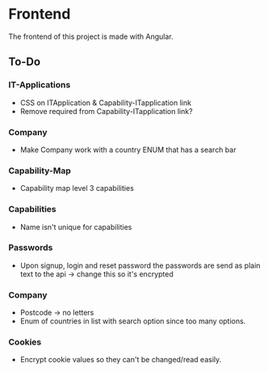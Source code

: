 
# Frontend
The frontend of this project is made with Angular. 

## To-Do

### IT-Applications
* CSS on ITApplication & Capability-ITapplication link
* Remove required from Capability-ITapplication link?

### Company 
* Make Company work with a country ENUM that has a search bar

### Capability-Map
* Capability map level 3 capabilities

### Capabilities
* Name isn't unique for capabilities

### Passwords
* Upon signup, login and reset password the passwords are send as plain text to the api -> change this so it's encrypted

### Company
* Postcode -> no letters
* Enum of countries in list with search option since too many options.

### Cookies
* Encrypt cookie values so they can't be changed/read easily.